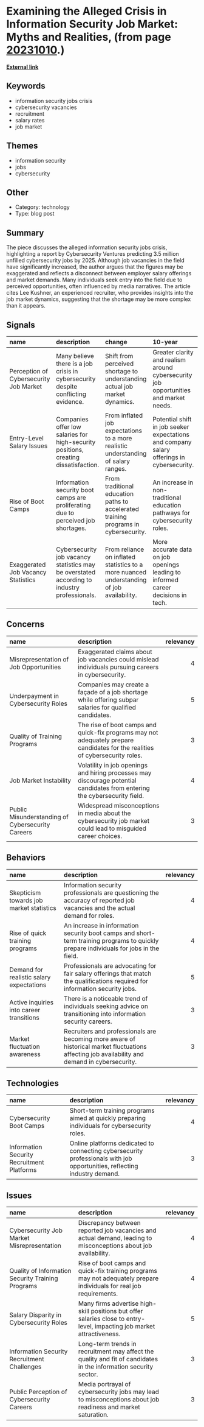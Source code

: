 # __Examining the Alleged Crisis in Information Security Job Market: Myths and Realities__, (from page [20231010](https://kghosh.substack.com/p/20231010).)

__[External link](https://brothke.medium.com/is-there-really-an-information-security-jobs-crisis-a492665f6823)__



## Keywords

* information security jobs crisis
* cybersecurity vacancies
* recruitment
* salary rates
* job market

## Themes

* information security
* jobs
* cybersecurity

## Other

* Category: technology
* Type: blog post

## Summary

The piece discusses the alleged information security jobs crisis, highlighting a report by Cybersecurity Ventures predicting 3.5 million unfilled cybersecurity jobs by 2025. Although job vacancies in the field have significantly increased, the author argues that the figures may be exaggerated and reflects a disconnect between employer salary offerings and market demands. Many individuals seek entry into the field due to perceived opportunities, often influenced by media narratives. The article cites Lee Kushner, an experienced recruiter, who provides insights into the job market dynamics, suggesting that the shortage may be more complex than it appears.

## Signals

| name                                   | description                                                                                 | change                                                                                    | 10-year                                                                                   | driving-force                                                                |   relevancy |
|:---------------------------------------|:--------------------------------------------------------------------------------------------|:------------------------------------------------------------------------------------------|:------------------------------------------------------------------------------------------|:-----------------------------------------------------------------------------|------------:|
| Perception of Cybersecurity Job Market | Many believe there is a job crisis in cybersecurity despite conflicting evidence.           | Shift from perceived shortage to understanding actual job market dynamics.                | Greater clarity and realism around cybersecurity job opportunities and market needs.      | Increased media coverage and public interest in cybersecurity careers.       |           4 |
| Entry-Level Salary Issues              | Companies offer low salaries for high-security positions, creating dissatisfaction.         | From inflated job expectations to a more realistic understanding of salary ranges.        | Potential shift in job seeker expectations and company salary offerings in cybersecurity. | Market competition and the need for fair compensation in tech roles.         |           5 |
| Rise of Boot Camps                     | Information security boot camps are proliferating due to perceived job shortages.           | From traditional education paths to accelerated training programs in cybersecurity.       | An increase in non-traditional education pathways for cybersecurity roles.                | Demand for quick entry into the lucrative cybersecurity job market.          |           4 |
| Exaggerated Job Vacancy Statistics     | Cybersecurity job vacancy statistics may be overstated according to industry professionals. | From reliance on inflated statistics to a more nuanced understanding of job availability. | More accurate data on job openings leading to informed career decisions in tech.          | Increased scrutiny and validation of job market statistics by professionals. |           5 |

## Concerns

| name                                             | description                                                                                                                   |   relevancy |
|:-------------------------------------------------|:------------------------------------------------------------------------------------------------------------------------------|------------:|
| Misrepresentation of Job Opportunities           | Exaggerated claims about job vacancies could mislead individuals pursuing careers in cybersecurity.                           |           4 |
| Underpayment in Cybersecurity Roles              | Companies may create a façade of a job shortage while offering subpar salaries for qualified candidates.                      |           5 |
| Quality of Training Programs                     | The rise of boot camps and quick-fix programs may not adequately prepare candidates for the realities of cybersecurity roles. |           3 |
| Job Market Instability                           | Volatility in job openings and hiring processes may discourage potential candidates from entering the cybersecurity field.    |           4 |
| Public Misunderstanding of Cybersecurity Careers | Widespread misconceptions in media about the cybersecurity job market could lead to misguided career choices.                 |           3 |

## Behaviors

| name                                     | description                                                                                                                                    |   relevancy |
|:-----------------------------------------|:-----------------------------------------------------------------------------------------------------------------------------------------------|------------:|
| Skepticism towards job market statistics | Information security professionals are questioning the accuracy of reported job vacancies and the actual demand for roles.                     |           4 |
| Rise of quick training programs          | An increase in information security boot camps and short-term training programs to quickly prepare individuals for jobs in the field.          |           4 |
| Demand for realistic salary expectations | Professionals are advocating for fair salary offerings that match the qualifications required for information security jobs.                   |           5 |
| Active inquiries into career transitions | There is a noticeable trend of individuals seeking advice on transitioning into information security careers.                                  |           3 |
| Market fluctuation awareness             | Recruiters and professionals are becoming more aware of historical market fluctuations affecting job availability and demand in cybersecurity. |           3 |

## Technologies

| name                                       | description                                                                                                              |   relevancy |
|:-------------------------------------------|:-------------------------------------------------------------------------------------------------------------------------|------------:|
| Cybersecurity Boot Camps                   | Short-term training programs aimed at quickly preparing individuals for cybersecurity roles.                             |           4 |
| Information Security Recruitment Platforms | Online platforms dedicated to connecting cybersecurity professionals with job opportunities, reflecting industry demand. |           3 |

## Issues

| name                                              | description                                                                                                             |   relevancy |
|:--------------------------------------------------|:------------------------------------------------------------------------------------------------------------------------|------------:|
| Cybersecurity Job Market Misrepresentation        | Discrepancy between reported job vacancies and actual demand, leading to misconceptions about job availability.         |           4 |
| Quality of Information Security Training Programs | Rise of boot camps and quick-fix training programs may not adequately prepare individuals for real job requirements.    |           4 |
| Salary Disparity in Cybersecurity Roles           | Many firms advertise high-skill positions but offer salaries close to entry-level, impacting job market attractiveness. |           5 |
| Information Security Recruitment Challenges       | Long-term trends in recruitment may affect the quality and fit of candidates in the information security sector.        |           3 |
| Public Perception of Cybersecurity Careers        | Media portrayal of cybersecurity jobs may lead to misconceptions about job readiness and market saturation.             |           3 |